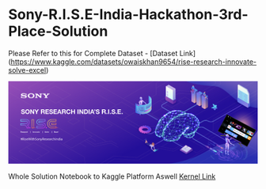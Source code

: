 # Sony-R.I.S.E-India-Hackathon-3rd-Place-Solution

Please Refer to this for Complete Dataset - [Dataset Link] (https://www.kaggle.com/datasets/owaiskhan9654/rise-research-innovate-solve-excel) 

![image.png](https://raw.githubusercontent.com/Owaiskhan9654/Sony-R.I.S.E-India-Hackathon-3rd-Place-Solution/main/17412c407a-Cover2x%20-%20Copy.png)

Whole Solution Notebook to Kaggle Platform Aswell [Kernel Link](https://www.kaggle.com/code/owaiskhan9654/recommendation-system-sony-rise-3rd-place) 

